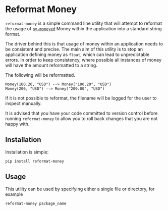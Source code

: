 # Reformat Money

`reformat-money` is a simple command line utility that will attempt to
reformat the usage of [`py-moneyed`][py-moneyed] Money within the application
into a standard string format.

The driver behind this is that usage of money within an application needs to
be consistent and precise.  The main aim of this utility is to stop an
application defining money as `float`, which can lead to unpredictable errors.
In order to keep consistency, where possible all instances of money will have
the amount reformatted to a string.

The following will be reformatted.
```
Money(100.20, "USD") --> Money("100.20", "USD")
Money(200, "USD") --> Money("200.00", "USD")
```

If it is not possible to reformat, the filename will be logged for the user to
inspect manually.

It is advised that you have your code committed to version control before running
`reformat-money` to allow you to roll back changes that you are not happy with.


## Installation

Installation is simple:
```
pip install reformat-money
```

## Usage

This utility can be used by specifying either a single file or directory, for example

```
reformat-money package_name
```


[py-moneyed]: https://github.com/limist/py-moneyed